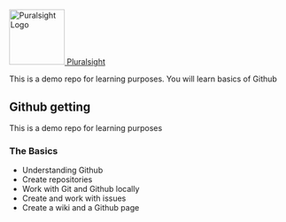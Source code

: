 # <a href='https://app.pluralsight.com'>
  <img src='https://gillcleerenpluralsight.blob.core.windows.net/files/pluralsight.png' height='100' alt='Puralsight Logo'/>
  Pluralsight</a>
  
  
This is a demo repo for learning purposes. You will learn basics of Github

## Github getting 
This is a demo repo for learning purposes

### The Basics
- Understanding Github
- Create repositories
- Work with Git and Github locally
- Create and work with issues
- Create a wiki and a Github page
